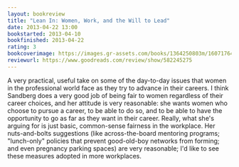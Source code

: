 ```yaml
---
layout: bookreview
title: "Lean In: Women, Work, and the Will to Lead"
date: 2013-04-22 13:00
bookstarted: 2013-04-10
bookfinished: 2013-04-22
rating: 3
bookcoverimage: https://images.gr-assets.com/books/1364250803m/16071764.jpg
reviewurl: https://www.goodreads.com/review/show/582245275
---
```


A very practical, useful take on some of the day-to-day issues that women in the professional world face as they try to advance in their careers. I think Sandberg does a very good job of being fair to women regardless of their career choices, and her attitude is very reasonable: she wants women who choose to pursue a career, to be able to do so, and to be able to have the opportunity to go as far as they want in their career. Really, what she's arguing for is just basic, common-sense fairness in the workplace. Her nuts-and-bolts suggestions (like across-the-board mentoring programs; "lunch-only" policies that prevent good-old-boy networks from forming; and even pregnancy parking spaces) are very reasonable; I'd like to see these measures adopted in more workplaces.